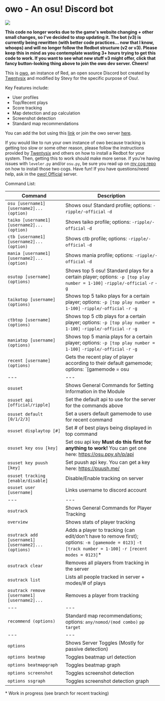 # owo - An osu! Discord bot
[<img src="https://discordapp.com/api/guilds/290312423309705218/widget.png?style=shield">](https://discord.gg/aNKde73)

**This code no longer works due to the game's website changing + other small changes, so I've decided to stop updating it. The bot (v3) is currently being rewritten (with better code practices... now that I know, whoops) and will no longer follow the Redbot structure (v2 or v3). Please keep this in mind as you contemplate wasting 3+ hours trying to get this code to work. If you want to see what new stuff v3 might offer, click that fancy button-looking thing above to join the owo dev server. Cheers!**

This is [owo](http://owobot.xyz/), an instance of Red, an open source Discord bot created by [Twentysix](https://github.com/Twentysix26/Red-DiscordBot) and modified by Stevy for the specific purpose of Osu!.

Key Features include:
- User profiles
- Top/Recent plays
- Score tracking
- Map detection and pp calculation
- Screenshot detection
- Standard map recommendations

You can add the bot using this [link](https://discordapp.com/oauth2/authorize?client_id=289066747443675143&scope=bot&permissions=305187840) or join the owo server [here](https://discord.gg/aNKde73).

If you would like to run your own instance of owo because tracking is getting too slow or some other reason, please follow the instructions provided by [Twentysix](https://twentysix26.github.io/Red-Docs/) and others on how to install a Redbot for your system. Then, getting this to work should make more sense. If you're having issues with `leveler.py` and/or `osu.py`, be sure you read up on [my cog repo](https://github.com/AznStevy/Maybe-Useful-Cogs) on how to install those two cogs. Have fun! If you have questions/need help, ask in the [owo! Official](https://discord.gg/aNKde73) server.

Command List:

| Command | Description |
| --- | --- |
| `osu [username1] [username2]... (option)` | Shows osu! Standard profile; options: `-ripple/-official` `-d`|
| `taiko [username1] [username2]... (option)` | Shows taiko profile; options: `-ripple/-official` `-d`|
| `ctb [username1] [username2]... (option)` | Shows ctb profile; options: `-ripple/-official` `-d`|
| `mania [username1] [username2]... (option)` | Shows mania profile; options: `-ripple/-official` `-d`|
| `osutop [username] (options)` | Shows top 5 osu! Standard plays for a certain player; options: `-p [top play number = 1-100]` `-ripple/-official` `-r` `-g`|
| `taikotop [username] (options)` | Shows top 5 taiko plays for a certain player; options: `-p [top play number = 1-100]` `-ripple/-official` `-r` `-g`|
| `ctbtop [username] (options)` | Shows top 5 ctb plays for a certain player; options: `-p [top play number = 1-100]` `-ripple/-official` `-r` `-g`|
| `maniatop [username] (options)` | Shows top 5 mania plays for a certain player; options: `-p [top play number = 1-100]` `-ripple/-official` `-r` `-g`|
| `recent [username] (options)` | Gets the recent play of player according to their default gamemode; options: `[gamemode = osu|taiko|ctb|mania]`|
| --- | --- |
| `osuset` | Shows General Commands for Setting Information in the Module |
| `osuset api [official/ripple]` | Set the default api to use for the server for the commands above |
| `osuset default [0/1/2/3]` | Set a users default gamemode to use for recent command |
| `osuset displaytop [#]` | Set # of best plays being displayed in top command  |
| `osuset key osu [key]` | Set osu api key **Must do this first for anything to work!** You can get one here: https://osu.ppy.sh/p/api|
| `osuset key puush [key]` | Set puush api key. You can get a key here: https://puush.me/|
| `osuset tracking [enable/disable]` | Disable/Enable tracking on server |
| `osuset user [username]` | Links username to discord account |
| --- | --- |
| `osutrack` | Shows General Commands for Player Tracking |
| `overview` | Shows stats of player tracking |
| `osutrack add [username1] [username2]... (options)` | Adds a player to tracking (can edit/don't have to remove first); options: `-m [gamemode = 0123]` `-t [track number = 1-100]` `-r [recent modes = 0123]`\*|
| `osutrack clear` | Removes all players from tracking in the server |
| `osutrack list` | Lists all people tracked in server + modes/# of plays |
| `osutrack remove [username1] [username2]...` | Removes a player from tracking |
| --- | --- |
| `recommend (options)` | Standard map recommendations; options: `any/nomod/(mod combo)` `pp target`|
| --- | --- |
| `options` | Shows Server Toggles (Mostly for passive detection) |
| `options beatmap` | Toggles beatmap url detection |
| `options beatmapgraph` | Toggles beatmap graph |
| `options screenshot` | Toggles screenshot detection |
| `options ssgraph` | Toggles screenshot detection graph |
\* Work in progress (see branch for recent tracking)
